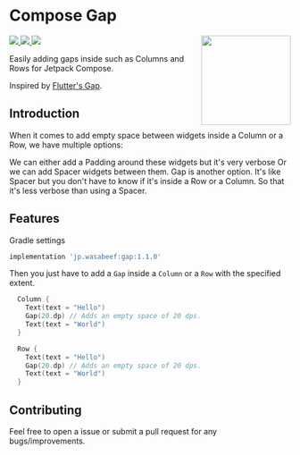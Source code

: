 # Compose Gap

<img height="160px" src="https://github.com/wasabeef/transformers/raw/main/art/jetpack-compose.svg" align="right" />

<p align="left">
  <a href="https://www.apache.org/licenses/LICENSE-2.0">
    <img src="https://img.shields.io/badge/license-Apache%202-blue.svg" />
  </a>
  <a href="https://search.maven.org/search?q=jp.wasabeef.gap">
    <img src="https://maven-badges.herokuapp.com/maven-central/jp.wasabeef/gap/badge.svg" />
  </a>
  <a href="https://github.com/wasabeef/compose-gap/actions">
    <img src="https://github.com/wasabeef/compose-gap/actions/workflows/android-ci.yml/badge.svg" />
  </a>
</p>

Easily adding gaps inside such as Columns and Rows for Jetpack Compose.

Inspired by [Flutter's Gap](https://pub.dev/packages/gap).

## Introduction
When it comes to add empty space between widgets inside a Column or a Row, we have multiple options:

We can either add a Padding around these widgets but it's very verbose
Or we can add Spacer widgets between them.
Gap is another option. It's like Spacer but you don't have to know if it's inside a Row or a Column. So that it's less verbose than using a Spacer.

## Features

Gradle settings
```groovy
implementation 'jp.wasabeef:gap:1.1.0'
```

Then you just have to add a `Gap` inside a `Column` or a `Row` with the specified extent.
```kotlin
  Column {
    Text(text = "Hello")
    Gap(20.dp) // Adds an empty space of 20 dps.
    Text(text = "World")
  }

  Row {
    Text(text = "Hello")
    Gap(20.dp) // Adds an empty space of 20 dps.
    Text(text = "World")
  }
```

## Contributing

Feel free to open a issue or submit a pull request for any bugs/improvements.
